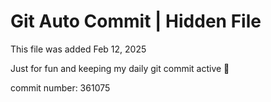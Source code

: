 # Git Auto Commit | Hidden File

This file was added Feb 12, 2025

Just for fun and keeping my daily git commit active 🤪

commit number: 361075
